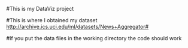 #This is my DataViz project

#This is where I obtained my dataset http://archive.ics.uci.edu/ml/datasets/News+Aggregator#

#If you put the data files in the working directory the code should work